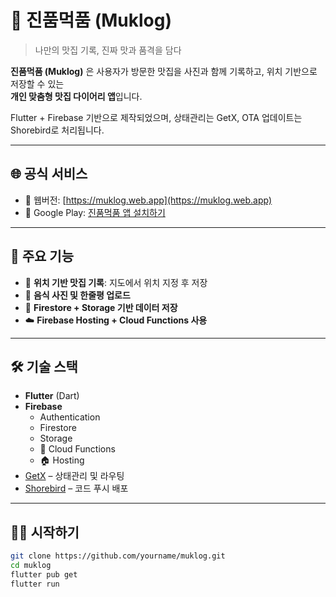 # 🍱 진품먹품 (Muklog)

> 나만의 맛집 기록, 진짜 맛과 품격을 담다

**진품먹품 (Muklog)** 은 사용자가 방문한 맛집을 사진과 함께 기록하고, 위치 기반으로 저장할 수 있는  
**개인 맞춤형 맛집 다이어리 앱**입니다.

Flutter + Firebase 기반으로 제작되었으며, 상태관리는 GetX, OTA 업데이트는 Shorebird로 처리됩니다.

---

## 🌐 공식 서비스

- 🔗 웹버전: [https://muklog.web.app](https://muklog.web.app)
- 📱 Google Play: [진품먹품 앱 설치하기](https://play.google.com/store/apps/details?id=com.jylee.muklog)

---

## 🚀 주요 기능

- 📍 **위치 기반 맛집 기록**: 지도에서 위치 지정 후 저장
- 📸 **음식 사진 및 한줄평 업로드**
- 📂 **Firestore + Storage 기반 데이터 저장**
- ☁️ **Firebase Hosting + Cloud Functions 사용**

---

## 🛠️ 기술 스택

- **Flutter** (Dart)
- **Firebase**
    - Authentication
    - Firestore
    - Storage
    - 🔧 Cloud Functions
    - 🏠 Hosting
- [GetX](https://pub.dev/packages/get) – 상태관리 및 라우팅
- [Shorebird](https://pub.dev/packages/shorebird_code_push) – 코드 푸시 배포

---

## 🧑‍💻 시작하기

```bash
git clone https://github.com/yourname/muklog.git
cd muklog
flutter pub get
flutter run
